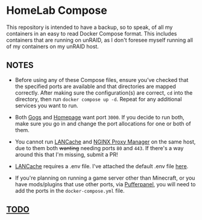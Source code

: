 # HomeLab Compose

This repository is intended to have a backup, so to speak, of all my containers in an easy to read Docker Compose format. This includes containers that are running on unRAID, as I don't foresee myself running all of my containers on my unRAID host.

## NOTES

- Before using any of these Compose files, ensure you’ve checked that the specified ports are available and that directories are mapped correctly. After making sure the configuration(s) are correct, `cd` into the directory, then run `docker compose up -d`. Repeat for any additional services you want to run.

- Both [Gogs](./gogs/docker-compose.yml) and [Homepage](./homepage/docker-compose.yml) want port `3000`. If you decide to run both, make sure you go in and change the port allocations for one or both of them.

- You cannot run [LANCache](./lancache/docker-compose.yml) and [NGINX Proxy Manager](./nginxproxymanager/docker-compose.yml) on the same host, due to them both ~~wanting~~ needing ports `80` and `443`. If there's a way around this that I'm missing, submit a PR!

- [LANCache](./lancache/docker-compose.yml) requires a .env file. I've attached the default .env file [here](./lancache/.lancache.env).

- If you're planning on running a game server other than Minecraft, or you have mods/plugins that use other ports, via [Pufferpanel](./pufferpanel/docker-compose.yml), you will need to add the ports in the `docker-compose.yml` file.

## [TODO](./TODO.md)

